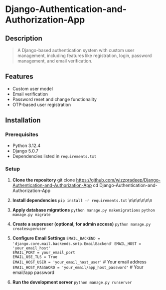 # Django-Authentication-and-Authorization-App

## Description

> A Django-based authentication system with custom user management, including features like registration, login, password management, and email verification.

## Features

- Custom user model
- Email verification
- Password reset and change functionality
- OTP-based user registration

## Installation

### Prerequisites

- Python 3.12.4
- Django 5.0.7
- Dependencies listed in `requirements.txt`

### Setup

1. **Clone the repository**
   git clone https://github.com/wizzpradeep/Django-Authentication-and-Authorization-App
   cd Django-Authentication-and-Authorization-App

2. **Install dependencies**
   `pip install -r requirements.txt` \n\n\n\n\n\n

3. **Apply database migrations**
   `python manage.py makemigrations`
   `python manage.py migrate`

4. **Create a superuser (optional, for admin access)**
   `python manage.py createsuperuser`

5. **Configure Email Settings**
   `EMAIL_BACKEND = 'django.core.mail.backends.smtp.EmailBackend'`
   `EMAIL_HOST = 'your_email_host'`  
   `EMAIL_PORT = your_email_port`  
   `EMAIL_USE_TLS = True`  
   `EMAIL_HOST_USER = 'your_email_host_user'` # Your email address
   `EMAIL_HOST_PASSWORD = 'your_email/app_host_password'` # Your email/app password

6. **Run the development server**
   `python manage.py runserver`
